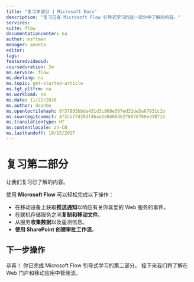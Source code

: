 ```yaml
---
title: "复习本部分 | Microsoft Docs"
description: "复习已在 Microsoft Flow 引导式学习的这一部分中了解的内容。"
services: 
suite: flow
documentationcenter: na
author: msftman
manager: anneta
editor: 
tags: 
featuredvideoid: 
courseduration: 3m
ms.service: flow
ms.devlang: na
ms.topic: get-started-article
ms.tgt_pltfrm: na
ms.workload: na
ms.date: 11/22/2016
ms.author: deonhe
ms.openlocfilehash: 8f57893bbde431d3c968e567ed31de5a67931c1b
ms.sourcegitcommit: 4f2cb27d392f46aa1d8680d6278876780ed3871b
ms.translationtype: HT
ms.contentlocale: zh-CN
ms.lasthandoff: 10/15/2017
---
```

# <a name="review-the-second-section"></a>复习第二部分
让我们复习已了解的内容。

使用 **Microsoft Flow** 可以轻松完成以下操作：

* 在移动设备上获取**推送通知**以响应有关你喜爱的 Web 服务的事件。
* 在联机存储服务之间**复制和移动文件**。
* 从服务**收集数据**以及遥测信息。
* **使用 SharePoint 创建审批工作流**。

## <a name="whats-next"></a>下一步操作
恭喜！ 你已完成 Microsoft Flow 引导式学习的第二部分。 接下来我们将了解在 Web 门户和移动应用中管理流。

